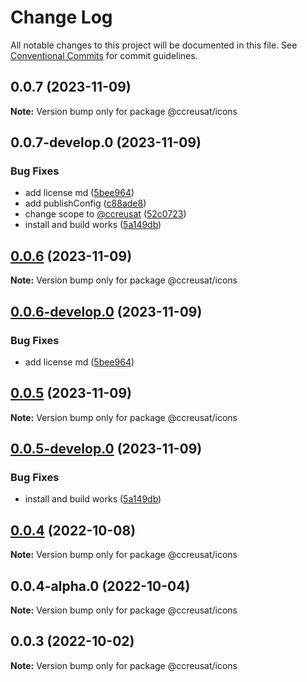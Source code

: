 # Change Log

All notable changes to this project will be documented in this file.
See [Conventional Commits](https://conventionalcommits.org) for commit guidelines.

## 0.0.7 (2023-11-09)

**Note:** Version bump only for package @ccreusat/icons





## 0.0.7-develop.0 (2023-11-09)


### Bug Fixes

* add license md ([5bee964](https://github.com/ccreusat/starter-monorepo-lerna-vite/commit/5bee9645737edb63a8df5afe3021b426bb00ce34))
* add publishConfig ([c88ade8](https://github.com/ccreusat/starter-monorepo-lerna-vite/commit/c88ade8450289325d0fe4615a29b014fb994dbef))
* change scope to [@ccreusat](https://github.com/ccreusat) ([52c0723](https://github.com/ccreusat/starter-monorepo-lerna-vite/commit/52c07237fe81203f34cf5dbe3c51a1ae169cbd13))
* install and build works ([5a149db](https://github.com/ccreusat/starter-monorepo-lerna-vite/commit/5a149db6b335b45625769a36e873fdd357b8011b))





## [0.0.6](https://github.com/ccreusat/starter-monorepo-lerna-vite/compare/@ccreusat/icons@0.0.6-develop.0...@ccreusat/icons@0.0.6) (2023-11-09)

**Note:** Version bump only for package @ccreusat/icons

## [0.0.6-develop.0](https://github.com/ccreusat/starter-monorepo-lerna-vite/compare/@ccreusat/icons@0.0.5...@ccreusat/icons@0.0.6-develop.0) (2023-11-09)

### Bug Fixes

- add license md ([5bee964](https://github.com/ccreusat/starter-monorepo-lerna-vite/commit/5bee9645737edb63a8df5afe3021b426bb00ce34))

## [0.0.5](https://github.com/ccreusat/starter-monorepo-lerna-vite/compare/@ccreusat/icons@0.0.5-develop.0...@ccreusat/icons@0.0.5) (2023-11-09)

**Note:** Version bump only for package @ccreusat/icons

## [0.0.5-develop.0](https://github.com/ccreusat/starter-monorepo-lerna-vite/compare/@ccreusat/icons@0.0.4...@ccreusat/icons@0.0.5-develop.0) (2023-11-09)

### Bug Fixes

- install and build works ([5a149db](https://github.com/ccreusat/starter-monorepo-lerna-vite/commit/5a149db6b335b45625769a36e873fdd357b8011b))

## [0.0.4](https://github.com/ccreusat/starter-monorepo-lerna-vite/compare/@ccreusat/icons@0.0.4-alpha.0...@ccreusat/icons@0.0.4) (2022-10-08)

**Note:** Version bump only for package @ccreusat/icons

## 0.0.4-alpha.0 (2022-10-04)

**Note:** Version bump only for package @ccreusat/icons

## 0.0.3 (2022-10-02)

**Note:** Version bump only for package @ccreusat/icons
